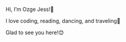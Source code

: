 Hi, I’m Ozge Jess!👋

I love coding, reading, dancing, and traveling🙂

Glad to see you here!😊
<!---
ozgewebb/ozgewebb is a ✨ special ✨ repository because its `README.md` (this file) appears on your GitHub profile.
You can click the Preview link to take a look at your changes.
--->
